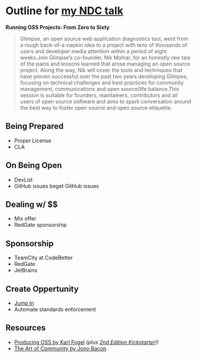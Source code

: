 Outline for [my NDC talk](http://ndcoslo.oktaset.com/t-8116)
========

**Running OSS Projects: From Zero to Sixty**
> Glimpse, an open source web application diagnostics tool, went from a rough back-of-a-napkin idea to a project with tens of thousands of users and developer media attention within a period of eight weeks.Join Glimpse’s co-founder, Nik Molnar, for an honestly raw tale of the pains and lessons learned that arose managing an open source project. Along the way, Nik will cover the tools and techniques that have proven successful over the past two years developing Glimpse, focusing on technical challenges and best practices for community management, communications and open source/life balance.This session is suitable for founders, maintainers, contributors and all users of open source software and aims to spark conversation around the best way to foster open source and open source etiquette.


## Being Prepared
- Proper License
- CLA

## On Being Open
- DevList
- GitHub issues beget GitHub issues

## Dealing w/ $$
- Mix offer
- RedGate sponsorship

## Sponsorship
- TeamCity at CodeBetter
- RedGate
- JetBrains

## Create Oppertunity
- [Jump In](http://nikcodes.com/2013/05/10/new-contributor-jump-in/)
- Automate standards enforcement 


## Resources
- [Producing OSS by Karl Fogel](http://producingoss.com/) *(plus [2nd Edition Kickstarter](http://www.kickstarter.com/projects/kfogel/updating-producing-open-source-software-for-2nd-ed)!)*
- [The Art of Community by Jono Bacon](http://www.artofcommunityonline.org/)
